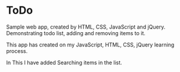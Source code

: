 # ToDo
Sample web app, created by HTML, CSS, JavaScript and jQuery. Demonstrating todo list, adding and removing items to it.

This app has created on my JavaScript, HTML, CSS, jQuery learning process.

In This I have added Searching items in the list.
